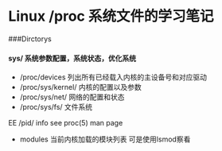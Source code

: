 # Linux /proc 系统文件的学习笔记

###Dirctorys
#### sys/ 系统参数配置，系统状态，优化系统
+  /proc/devices  列出所有已经载入内核的主设备号和对应驱动
+  /proc/sys/kernel/        内核的配置以及参数
+  /proc/sys/net/           网络的配置和状态
+  /proc/sys/fs/            文件系统

EE /pid/ info see  proc(5) man page
+  modules 当前内核加载的模块列表 可是使用lsmod察看

